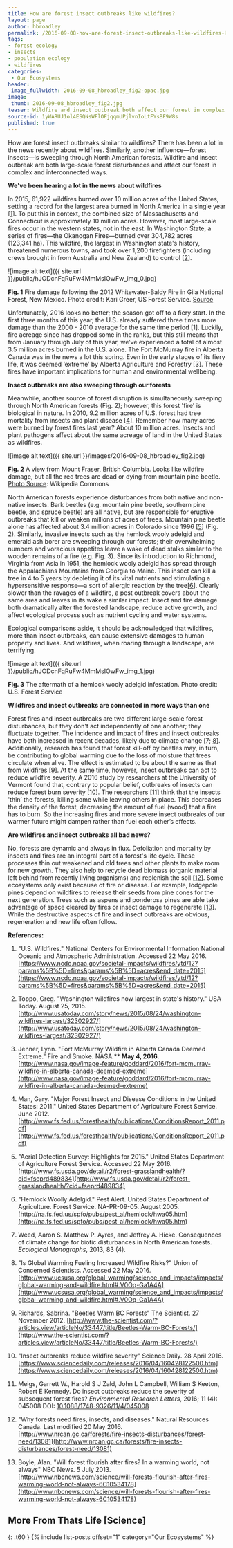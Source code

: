 ```yaml
---
title: How are forest insect outbreaks like wildfires?
layout: page
author: hbroadley
permalink: /2016-09-08-how-are-forest-insect-outbreaks-like-wildfires-HBroadley/
tags:
- forest ecology
- insects
- population ecology
- wildfires
categories:
 - Our Ecosystems
header:
 image_fullwidth: 2016-09-08_hbroadley_fig2-opac.jpg
image:
 thumb: 2016-09-08_hbroadley_fig2.jpg
teaser: Wildfire and insect outbreak both affect our forest in complex and interconnected ways.  Learn more in this post.
source-id: 1yWARUJ1ol4ESQNsWFlOFjqqmUPjlvnIoLtFYsBF9W8s
published: true
---
```

How are forest insect outbreaks similar to wildfires? There has been a lot in the news recently about wildfires. Similarly, another influence—forest insects—is sweeping through North American forests.  Wildfire and insect outbreak are both large-scale forest disturbances and affect our forest in complex and interconnected ways.  

**We've been hearing a lot in the news about wildfires**

In 2015, 61,922 wildfires burned over 10 million acres of the United States, setting a record for the largest area burned in North America in a single year [[1](https://www.ncdc.noaa.gov/societal-impacts/wildfires/ytd/12?params%5B%5D=fires&params%5B%5D=acres&end_date=2015)]. To put this in context, the combined size of Massachusetts and Connecticut is approximately 10 million acres. However, most large-scale fires occur in the western states, not in the east.  In Washington State, a series of fires—the Okanogan Fires—burned over 304,782 acres (123,341 ha).  This wildfire, the largest in Washington state's history, threatened numerous towns, and took over 1,200 firefighters (including crews brought in from Australia and New Zealand) to control [[2](http://www.usatoday.com/story/news/2015/08/24/washington-wildfires-largest/32302927/)]. 

![image alt text]({{ site.url }}/public/hJODcnFqRuFw4MmMsIOwFw_img_0.jpg)

**Fig. 1** Fire damage following the 2012 Whitewater-Baldy Fire in Gila National Forest, New Mexico.  Photo credit: Kari Greer, US Forest Service. [Source](https://www.flickr.com/photos/gilaforest/7328749004/in/photostream/) 

Unfortunately, 2016 looks no better; the season got off to a fiery start. In the first three months of this year, the U.S. already suffered three times more damage than the 2000 - 2010 average for the same time period [1].  Luckily, fire acreage since has dropped some in the ranks, but this still means that from January through July of this year, we’ve experienced a total of almost 3.5 million acres burned in the U.S. alone. The Fort McMurray fire in Alberta Canada was in the news a lot this spring. Even in the early stages of its fiery life, it was deemed ‘extreme’ by Alberta Agriculture and Forestry [3]. These fires have important implications for human and environmental wellbeing.

**Insect outbreaks are also sweeping through our forests**

Meanwhile, another source of forest disruption is simultaneously sweeping through North American forests (Fig. 2); however, this forest 'fire' is biological in nature.  In 2010, 9.2 million acres of U.S. forest had tree mortality from insects and plant disease [[4](http://www.fs.fed.us/foresthealth/publications/ConditionsReport_2011.pdf)].  Remember how many acres were burned by forest fires last year? About 10 million acres. Insects and plant pathogens affect about the same acreage of land in the United States as wildfires. 

![image alt text]({{ site.url }}/images/2016-09-08_hbroadley_fig2.jpg)

**Fig. 2** A view from Mount Fraser, British Columbia. Looks like wildfire damage, but all the red trees are dead or dying from mountain pine beetle. [Photo Source](https://commons.wikimedia.org/wiki/File:Mt_Fraser_-_Pine_Beetle_Damage.JPG): Wikipedia Commons 

North American forests experience disturbances from both native and non-native insects.  Bark beetles (e.g. mountain pine beetle, southern pine beetle, and spruce beetle) are all native, but are responsible for eruptive outbreaks that kill or weaken millions of acres of trees. Mountain pine beetle alone has affected about 3.4 million acres in Colorado since 1996 [[5](http://www.fs.usda.gov/detail/r2/forest-grasslandhealth/?cid=fseprd489834)] (Fig. 2). Similarly, invasive insects such as the hemlock wooly adelgid and emerald ash borer are sweeping through our forests; their overwhelming numbers and voracious appetites leave a wake of dead stalks similar to the wooden remains of a fire (e.g. Fig. 3).  Since its introduction to Richmond, Virginia from Asia in 1951, the hemlock wooly adelgid has spread through the Appalachians Mountains from Georgia to Maine. This insect can kill a tree in 4 to 5 years by depleting it of its vital nutrients and stimulating a hypersensitive response—a sort of allergic reaction by the tree[[6](http://na.fs.fed.us/spfo/pubs/pest_al/hemlock/hwa05.htm)]. Clearly slower than the ravages of a wildfire, a pest outbreak covers about the same area and leaves in its wake a similar impact.  Insect and fire damage both dramatically alter the forested landscape, reduce active growth, and affect ecological process such as nutrient cycling and water systems.  

Ecological comparisons aside, it should be acknowledged that wildfires, more than insect outbreaks, can cause extensive damages to human property and lives. And wildfires, when roaring through a landscape, are terrifying.     

![image alt text]({{ site.url }}/public/hJODcnFqRuFw4MmMsIOwFw_img_1.jpg)

**Fig. 3** The aftermath of a hemlock wooly adelgid infestation. Photo credit:  U.S. Forest Service 

**Wildfires and insect outbreaks are connected in more ways than one**

Forest fires and insect outbreaks are two different large-scale forest disturbances, but they don't act independently of one another; they fluctuate together.  The incidence and impact of fires and insect outbreaks have both increased in recent decades, likely due to climate change [7; [8](http://www.ucsusa.org/global_warming/science_and_impacts/impacts/global-warming-and-wildfire.html#.V0Oq-Ga1A4A)].  Additionally, research has found that forest kill-off by beetles may, in turn, be contributing to global warming due to the loss of moisture that trees circulate when alive.  The effect is estimated to be about the same as that from wildfires [[9](http://www.the-scientist.com/?articles.view/articleNo/33447/title/Beetles-Warm-BC-Forests/)].  At the same time, however, insect outbreaks can act to reduce wildfire severity.  A 2016 study by researchers at the University of Vermont found that, contrary to popular belief, outbreaks of insects can reduce forest burn severity [[10](https://www.sciencedaily.com/releases/2016/04/160428122500.htm)]. The researchers [[11](https://www.sciencedaily.com/releases/2016/04/160428122500.htm)] think that the insects 'thin’ the forests, killing some while leaving others in place.  This decreases the density of the forest, decreasing the amount of fuel (wood) that a fire has to burn.  So the increasing fires and more severe insect outbreaks of our warmer future might dampen rather than fuel each other’s effects.  

**Are wildfires and insect outbreaks all bad news?**

No, forests are dynamic and always in flux.  Defoliation and mortality by insects and fires are an integral part of a forest's life cycle.  These processes thin out weakened and old trees and other plants to make room for new growth.  They also help to recycle dead biomass (organic material left behind from recently living organisms) and replenish the soil [[12](http://www.nrcan.gc.ca/forests/fire-insects-disturbances/forest-need/13081)]. Some ecosystems only exist because of fire or disease.  For example, lodgepole pines depend on wildfires to release their seeds from pine cones for the next generation. Trees such as aspens and ponderosa pines are able take advantage of space cleared by fires or insect damage to regenerate [[13](http://www.nbcnews.com/science/will-forests-flourish-after-fires-warming-world-not-always-6C10534178)].  While the destructive aspects of fire and insect outbreaks are obvious, regeneration and new life often follow.  

**References:**

1. "U.S. Wildfires." National Centers for Environmental Information National Oceanic and Atmospheric Administration. Accessed 22 May 2016.  [https://www.ncdc.noaa.gov/societal-impacts/wildfires/ytd/12?params%5B%5D=fires&params%5B%5D=acres&end_date=2015](https://www.ncdc.noaa.gov/societal-impacts/wildfires/ytd/12?params%5B%5D=fires&params%5B%5D=acres&end_date=2015)

2. Toppo, Greg. "Washington wildfires now largest in state's history." USA Today.  August 25, 2015. [http://www.usatoday.com/story/news/2015/08/24/washington-wildfires-largest/32302927/](http://www.usatoday.com/story/news/2015/08/24/washington-wildfires-largest/32302927/) 

3. Jenner, Lynn. "Fort McMurray Wildfire in Alberta Canada Deemed Extreme." Fire and Smoke.  NASA.** **May 4, 2016.** [http://www.nasa.gov/image-feature/goddard/2016/fort-mcmurray-wildfire-in-alberta-canada-deemed-extreme](http://www.nasa.gov/image-feature/goddard/2016/fort-mcmurray-wildfire-in-alberta-canada-deemed-extreme) 

4. Man, Gary. "Major Forest Insect and Disease Conditions in the United States: 2011." United States Department of Agriculture Forest Service. June 2012. [http://www.fs.fed.us/foresthealth/publications/ConditionsReport_2011.pdf](http://www.fs.fed.us/foresthealth/publications/ConditionsReport_2011.pdf) 

5. "Aerial Detection Survey: Highlights for 2015." United States Department of Agriculture Forest Service. Accessed 22 May 2016.   [http://www.fs.usda.gov/detail/r2/forest-grasslandhealth/?cid=fseprd489834](http://www.fs.usda.gov/detail/r2/forest-grasslandhealth/?cid=fseprd489834)

6. "Hemlock Woolly Adelgid." Pest Alert. United States Department of Agriculture.  Forest Service. NA-PR-09-05. August 2005.  [http://na.fs.fed.us/spfo/pubs/pest_al/hemlock/hwa05.htm](http://na.fs.fed.us/spfo/pubs/pest_al/hemlock/hwa05.htm) 

7. Weed, Aaron S. Matthew P. Ayres, and Jeffrey A. Hicke. Consequences of climate change for biotic disturbances in North American forests. *Ecological Monographs*, 2013, 83 (4). 

8. "Is Global Warming Fueling Increased Wildfire Risks?" Union of Concerned Scientists. Accessed 22 May 2016.  [http://www.ucsusa.org/global_warming/science_and_impacts/impacts/global-warming-and-wildfire.html#.V0Oq-Ga1A4A](http://www.ucsusa.org/global_warming/science_and_impacts/impacts/global-warming-and-wildfire.html#.V0Oq-Ga1A4A) 

9. Richards, Sabrina. "Beetles Warm BC Forests" The Scientist. 27 November 2012.  [http://www.the-scientist.com/?articles.view/articleNo/33447/title/Beetles-Warm-BC-Forests/](http://www.the-scientist.com/?articles.view/articleNo/33447/title/Beetles-Warm-BC-Forests/) 

10. "Insect outbreaks reduce wildfire severity" Science Daily.  28 April 2016.  [https://www.sciencedaily.com/releases/2016/04/160428122500.htm](https://www.sciencedaily.com/releases/2016/04/160428122500.htm) 

11. Meigs, Garrett W., Harold S J Zald, John L Campbell, William S Keeton, Robert E Kennedy. Do insect outbreaks reduce the severity of subsequent forest fires? *Environmental Research Letters*, 2016; 11 (4): 045008 DOI: [10.1088/1748-9326/11/4/045008](http://dx.doi.org/10.1088/1748-9326/11/4/045008)

12. "Why forests need fires, insects, and diseases." Natural Resources Canada. Last modified 20 May 2016.  [http://www.nrcan.gc.ca/forests/fire-insects-disturbances/forest-need/13081](http://www.nrcan.gc.ca/forests/fire-insects-disturbances/forest-need/13081)  

13. Boyle, Alan. "Will forest flourish after fires? In a warming world, not always" NBC News. 5 July 2013. [http://www.nbcnews.com/science/will-forests-flourish-after-fires-warming-world-not-always-6C10534178](http://www.nbcnews.com/science/will-forests-flourish-after-fires-warming-world-not-always-6C10534178) 

## More From Thats Life [Science]
{: .t60 }
{% include list-posts offset="1" category="Our Ecosystems" %}
 
